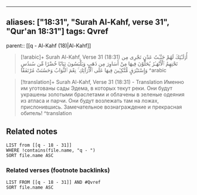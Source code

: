 
---
aliases: ["18:31", "Surah Al-Kahf, verse 31", "Qur'an 18:31"]
tags: Qvref
---

parent:: [[q - Al-Kahf (18)|Al-Kahf]]

> [!arabic]+ Surah Al-Kahf, Verse 31 (18:31)
> <span class="quran-arabic">أُو۟لَـٰٓئِكَ لَهُمْ جَنَّـٰتُ عَدْنٍ تَجْرِى مِن تَحْتِهِمُ ٱلْأَنْهَـٰرُ يُحَلَّوْنَ فِيهَا مِنْ أَسَاوِرَ مِن ذَهَبٍ وَيَلْبَسُونَ ثِيَابًا خُضْرًا مِّن سُندُسٍ وَإِسْتَبْرَقٍ مُّتَّكِـِٔينَ فِيهَا عَلَى ٱلْأَرَآئِكِ ۚ نِعْمَ ٱلثَّوَابُ وَحَسُنَتْ مُرْتَفَقًا</span>
^arabic

> [!translation]+ Surah Al-Kahf, Verse 31 (18:31) - Translation
> Именно им уготованы сады Эдема, в которых текут реки. Они будут украшены золотыми браслетами и облачены в зеленые одеяния из атласа и парчи. Они будут возлежать там на ложах, прислонившись. Замечательное вознаграждение и прекрасная обитель!
^translation



## Related notes
```dataview
LIST from [[q - 18 - 31]]
WHERE !contains(file.name, "q - ")
SORT file.name ASC
```

### Related verses (footnote backlinks)
```dataview
LIST FROM [[q - 18 - 31]] AND #Qvref
SORT file.name ASC
```

